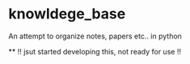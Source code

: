 # knowldege_base
An attempt to organize notes, papers etc.. in python

** !! jsut started developing this, not ready for use !!

